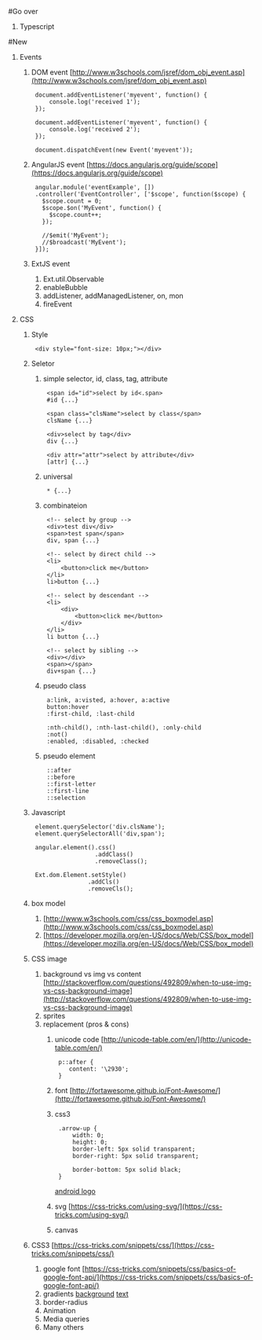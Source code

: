 #Go over
1. Typescript

#New
1. Events
	1. DOM event [http://www.w3schools.com/jsref/dom_obj_event.asp](http://www.w3schools.com/jsref/dom_obj_event.asp)

			document.addEventListener('myevent', function() {
  				console.log('received 1');
			});

			document.addEventListener('myevent', function() {
  				console.log('received 2');
			});
			
			document.dispatchEvent(new Event('myevent'));
			
	1. AngularJS event [https://docs.angularjs.org/guide/scope](https://docs.angularjs.org/guide/scope)

			angular.module('eventExample', [])
			.controller('EventController', ['$scope', function($scope) {
			  $scope.count = 0;
			  $scope.$on('MyEvent', function() {
			    $scope.count++;
			  });
			  
			  //$emit('MyEvent');
      		  //$broadcast('MyEvent');
			}]);
	1. ExtJS event
		1. Ext.util.Observable
		1. enableBubble
		1. addListener, addManagedListener, on, mon
		1. fireEvent

1. CSS
	1. Style

			<div style="font-size: 10px;"></div>
	
	1. Seletor	
		1. simple selector, id, class, tag, attribute
				
				<span id="id">select by id<.span>
				#id {...}

				<span class="clsName">select by class</span>
				clsName {...}

				<div>select by tag</div>
				div {...}

				<div attr="attr">select by attribute</div>
				[attr] {...}
		
		1. universal

				* {...}
		
		1. combinateion

				<!-- select by group -->
				<div>test div</div>
				<span>test span</span>
				div, span {...}

				<!-- select by direct child -->
				<li>
					<button>click me</button>
				</li>
				li>button {...}
				
				<!-- select by descendant -->
				<li>
					<div>
						<button>click me</button>
					</div>
				</li>
				li button {...}
				
				<!-- select by sibling -->
				<div></div>
				<span></span>
				div+span {...}
	
		1. pseudo class

				a:link, a:visted, a:hover, a:active
				button:hover
				:first-child, :last-child
				
				:nth-child(), :nth-last-child(), :only-child
				:not()
				:enabled, :disabled, :checked
				
		1. pseudo element

				::after
				::before
				::first-letter
				::first-line
				::selection
	
	1. Javascript
			
			element.querySelector('div.clsName');
			element.querySelectorAll('div,span');

			angular.element().css()
							 .addClass()
							 .removeClass();
								
			Ext.dom.Element.setStyle()
						   .addCls()
						   .removeCls();
			
	1. box model
		1. [http://www.w3schools.com/css/css_boxmodel.asp](http://www.w3schools.com/css/css_boxmodel.asp)
		1. [https://developer.mozilla.org/en-US/docs/Web/CSS/box_model](https://developer.mozilla.org/en-US/docs/Web/CSS/box_model)
	1. CSS image
		1. background vs img vs content [http://stackoverflow.com/questions/492809/when-to-use-img-vs-css-background-image](http://stackoverflow.com/questions/492809/when-to-use-img-vs-css-background-image)
		1. sprites
		1. replacement (pros & cons)
			1. unicode code [http://unicode-table.com/en/](http://unicode-table.com/en/)
					
					p::after {
					   content: '\2930';
					}

			1. font [http://fortawesome.github.io/Font-Awesome/](http://fortawesome.github.io/Font-Awesome/)
			1. css3

					.arrow-up {
						width: 0; 
						height: 0; 
						border-left: 5px solid transparent;
						border-right: 5px solid transparent;
						
						border-bottom: 5px solid black;
					}
			
				[android logo](https://developer.cdn.mozilla.net/media/uploads/demos/M/d/MdAshrafMalik/e03f62ad7a10045e9b8f6b9243d157ff/css3-android-animate_1412954303_demo_package/index.html)
			
			1. svg [https://css-tricks.com/using-svg/](https://css-tricks.com/using-svg/)
			1. canvas
	1. CSS3 [https://css-tricks.com/snippets/css/](https://css-tricks.com/snippets/css/)
		1. google font [https://css-tricks.com/snippets/css/basics-of-google-font-api/](https://css-tricks.com/snippets/css/basics-of-google-font-api/)
		1. gradients 
			[background](https://css-tricks.com/css3-gradients/)
			[text](https://css-tricks.com/snippets/css/gradient-text/)
		1. border-radius
		1. Animation
		1. Media queries
		1. Many others

